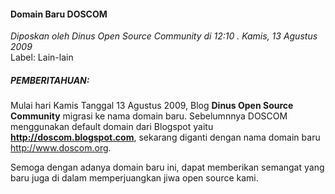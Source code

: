 #### Domain Baru DOSCOM
_Diposkan oleh Dinus Open Source Community di 12:10 . Kamis, 13 Agustus 2009_
<br>
Label: Lain-lain

##### PEMBERITAHUAN:

Mulai hari Kamis Tanggal 13 Agustus 2009, Blog **Dinus Open Source Community** migrasi ke nama domain baru.
Sebelumnnya DOSCOM menggunakan default domain dari Blogspot yaitu **http://doscom.blogspot.com**, sekarang diganti dengan nama domain baru <http://www.doscom.org>.

Semoga dengan adanya domain baru ini, dapat memberikan semangat yang baru juga di dalam memperjuangkan jiwa open source kami.